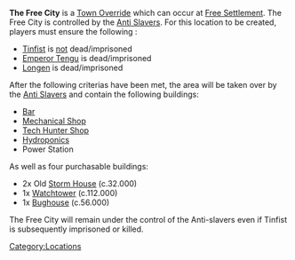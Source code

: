 **The Free City** is a [Town Override](Town_Overrides.md "wikilink") which
can occur at [Free Settlement](Free_Settlement.md "wikilink"). The Free
City is controlled by the [Anti Slavers](Anti_Slavers.md "wikilink"). For
this location to be created, players must ensure the following [](World_States.md):

- [Tinfist](Tinfist.md "wikilink") is <u>not</u> dead/imprisoned
- [Emperor Tengu](Emperor_Tengu.md "wikilink") is dead/imprisoned
- [Longen](Longen.md "wikilink") is dead/imprisoned

After the following criterias have been met, the area will be taken over
by the [Anti Slavers](Anti_Slavers.md "wikilink") and contain the following
buildings:

- [Bar](Adventurer_Bar.md "wikilink")
- [Mechanical Shop](Adventurer_Mechanical_Shop.md "wikilink")
- [Tech Hunter Shop](Tech_Hunter_Shop.md "wikilink")
- [Hydroponics](Hydroponics.md "wikilink")
- Power Station

As well as four purchasable buildings:

- 2x Old [Storm House](Storm_House.md "wikilink") (c.32.000)
- 1x [Watchtower](Watchtower.md "wikilink") (c.112.000)
- 1x [Bughouse](Bughouse.md "wikilink") (c.56.000)

The Free City will remain under the control of the Anti-slavers even if
Tinfist is subsequently imprisoned or killed.

[Category:Locations](Category:Locations "wikilink")